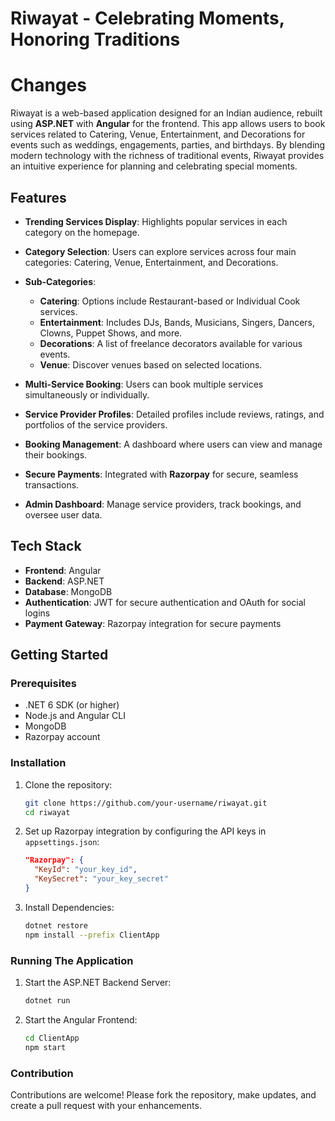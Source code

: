 # Riwayat - Celebrating Moments, Honoring Traditions
# Changes

Riwayat is a web-based application designed for an Indian audience, rebuilt using **ASP.NET** with **Angular** for the frontend. This app allows users to book services related to Catering, Venue, Entertainment, and Decorations for events such as weddings, engagements, parties, and birthdays. By blending modern technology with the richness of traditional events, Riwayat provides an intuitive experience for planning and celebrating special moments.

## Features

- **Trending Services Display**: Highlights popular services in each category on the homepage.

- **Category Selection**: Users can explore services across four main categories: Catering, Venue, Entertainment, and Decorations.

- **Sub-Categories**:
  - **Catering**: Options include Restaurant-based or Individual Cook services.
  - **Entertainment**: Includes DJs, Bands, Musicians, Singers, Dancers, Clowns, Puppet Shows, and more.
  - **Decorations**: A list of freelance decorators available for various events.
  - **Venue**: Discover venues based on selected locations.

- **Multi-Service Booking**: Users can book multiple services simultaneously or individually.

- **Service Provider Profiles**: Detailed profiles include reviews, ratings, and portfolios of the service providers.

- **Booking Management**: A dashboard where users can view and manage their bookings.

- **Secure Payments**: Integrated with **Razorpay** for secure, seamless transactions.

- **Admin Dashboard**: Manage service providers, track bookings, and oversee user data.

## Tech Stack

- **Frontend**: Angular
- **Backend**: ASP.NET
- **Database**: MongoDB
- **Authentication**: JWT for secure authentication and OAuth for social logins
- **Payment Gateway**: Razorpay integration for secure payments

## Getting Started

### Prerequisites

- .NET 6 SDK (or higher)
- Node.js and Angular CLI
- MongoDB
- Razorpay account

### Installation

1. Clone the repository:
   ```bash
   git clone https://github.com/your-username/riwayat.git
   cd riwayat
   ```

2. Set up Razorpay integration by configuring the API keys in `appsettings.json`:
   ```json
   "Razorpay": {
     "KeyId": "your_key_id",
     "KeySecret": "your_key_secret"
   }
   ```

3. Install Dependencies:
   ```bash
   dotnet restore
   npm install --prefix ClientApp
   ```

### Running The Application

1. Start the ASP.NET Backend Server:
   ```bash
   dotnet run
   ```
2. Start the Angular Frontend:
   ```bash
   cd ClientApp
   npm start
   ```

### Contribution

Contributions are welcome! Please fork the repository, make updates, and create a pull request with your enhancements. 
